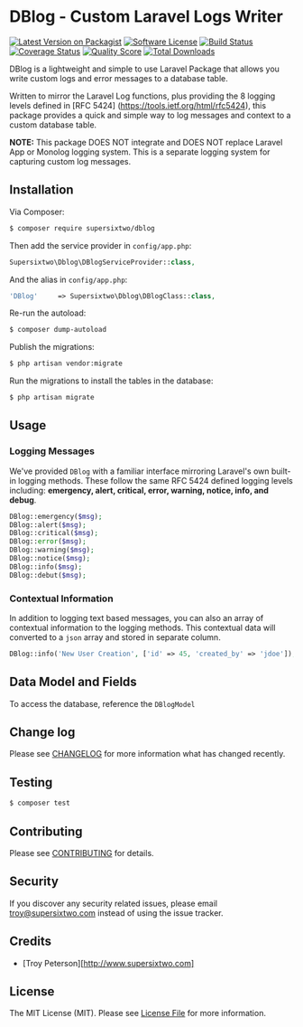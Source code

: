 # DBlog - Custom Laravel Logs Writer 

[![Latest Version on Packagist][ico-version]][link-packagist]
[![Software License][ico-license]](LICENSE.md)
[![Build Status][ico-travis]][link-travis]
[![Coverage Status][ico-scrutinizer]][link-scrutinizer]
[![Quality Score][ico-code-quality]][link-code-quality]
[![Total Downloads][ico-downloads]][link-downloads]

DBlog is a lightweight and simple to use Laravel Package that allows you write custom logs and error messages to a database table.

Written to mirror the Laravel Log functions, plus providing the 8 logging levels defined in [RFC 5424] (https://tools.ietf.org/html/rfc5424), this package provides a quick and simple way to log messages and context to a custom database table.  

__NOTE:__  This package DOES NOT integrate and DOES NOT replace Laravel App or Monolog logging system. This is a separate logging system for capturing custom log messages. 

## Installation

Via Composer:

``` bash
$ composer require supersixtwo/dblog
```

Then add the service provider in `config/app.php`:

``` php
Supersixtwo\Dblog\DBlogServiceProvider::class,
```

And the alias in `config/app.php`:

``` php
'DBlog'		=> Supersixtwo\Dblog\DBlogClass::class,
```

Re-run the autoload:

``` bash
$ composer dump-autoload
```

Publish the migrations:

``` bash
$ php artisan vendor:migrate
```

Run the migrations to install the tables in the database:

``` bash
$ php artisan migrate
```

## Usage

### Logging Messages

We've provided `DBlog` with a familiar interface mirroring Laravel's own built-in logging methods. These follow the same RFC 5424 defined logging levels including: __emergency, alert, critical, error, warning, notice, info, and debug__. 

``` php
DBlog::emergency($msg);
DBlog::alert($msg);
DBlog::critical($msg);
DBlog::error($msg);
DBlog::warning($msg);
DBlog::notice($msg);
DBlog::info($msg);
DBlog::debut($msg);
```
### Contextual Information

In addition to logging text based messages, you can also an array of contextual information to the logging methods. This contextual data will converted to a `json` array and stored in separate column.

``` php
DBlog::info('New User Creation', ['id' => 45, 'created_by' => 'jdoe']);
``` 

## Data Model and Fields

To access the database, reference the `DBlogModel`

## Change log

Please see [CHANGELOG](CHANGELOG.md) for more information what has changed recently.

## Testing

``` bash
$ composer test
```

## Contributing

Please see [CONTRIBUTING](CONTRIBUTING.md) for details.

## Security

If you discover any security related issues, please email troy@supersixtwo.com instead of using the issue tracker.

## Credits

- [Troy Peterson][http://www.supersixtwo.com]

## License

The MIT License (MIT). Please see [License File](LICENSE.md) for more information.

[ico-version]: https://img.shields.io/packagist/v/supersixtwo/dblog.svg?style=flat-square
[ico-license]: https://img.shields.io/badge/license-MIT-brightgreen.svg?style=flat-square
[ico-travis]: https://img.shields.io/travis/thephpsupersixtwo/dblog/master.svg?style=flat-square
[ico-scrutinizer]: https://img.shields.io/scrutinizer/coverage/g/thephpsupersixtwo/dblog.svg?style=flat-square
[ico-code-quality]: https://img.shields.io/scrutinizer/g/thephpsupersixtwo/dblog.svg?style=flat-square
[ico-downloads]: https://img.shields.io/packagist/dt/supersixtwo/dblog.svg?style=flat-square

[link-packagist]: https://packagist.org/packages/supersixtwo/dblog
[link-travis]: https://travis-ci.org/thephpsupersixtwo/dblog
[link-scrutinizer]: https://scrutinizer-ci.com/g/thephpsupersixtwo/dblog/code-structure
[link-code-quality]: https://scrutinizer-ci.com/g/thephpsupersixtwo/dblog
[link-downloads]: https://packagist.org/packages/supersixtwo/dblog
[link-author]: https://github.com/supersixtwo
[link-contributors]: ../../contributors
